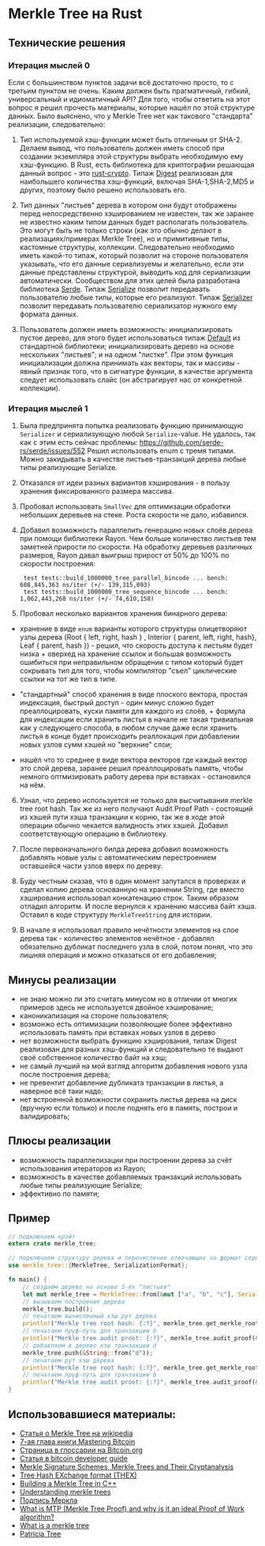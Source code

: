 # Merkle Tree на Rust

## Технические решения

### Итерация мыслей 0

Если с большинством пунктов задачи всё достаточно просто, то с третьим пунктом не очень.
Каким должен быть прагматичный, гибкий, универсальный и идиоматичный API?
Для того, чтобы ответить на этот вопрос я решил прочесть материалы, которые нашёл по этой структуре данных.
Было выяснено, что у Merkle Tree нет как такового "стандарта" реализации, следовательно:

1) Тип используемой хэш-функции может быть отличным от SHA-2. Делаем вывод, что пользователь должен 
    иметь способ при создании экземпляра этой структуры выбрать необходимую ему хэш-функцию. В Rust, есть библиотека 
    для криптографии решающая данный вопрос - это [rust-crypto](https://github.com/DaGenix/rust-crypto/). 
    Типаж [Digest](https://docs.rs/rust-crypto/0.2.36/crypto/digest/trait.Digest.html) реализован для наибольшего 
    количества хэш-функций, включая SHA-1,SHA-2,MD5 и других, поэтому было решено использовать его.
    
2) Тип данных "листьев" дерева в котором они будут отображены перед непосредственно хэшированием не известен, 
    так же заранее не известно каким типом данных будет располагать пользователь. Это могут быть не только строки 
    (как это обычно делают в реализациях/примерах Merkle Tree), но и примитивные типы, кастомные структуры, коллекции. 
    Следовательно необходимо иметь какой-то типаж, который позволит на стороне пользователя указывать, что его данные 
    сериализуемы и желательно, если эти данные представлены структурой, выводить код для сериализации автоматически.
    Сообществом для этих целей была разработана библиотека [Serde](https://serde.rs/). Типаж [Serialize](https://docs.serde.rs/serde/trait.Serialize.html) 
    позволит передавать пользователю любые типы, которые его реализуют. Типаж [Serializer](https://docs.rs/serde/1.0.8/serde/ser/trait.Serializer.html) 
    позволит передавать пользователю сериализатор нужного ему формата данных.
    
3) Пользователь должен иметь возможность: инициализировать пустое дерево, для этого будет использоваться типаж 
    [Default](https://doc.rust-lang.org/std/default/trait.Default.html) из стандартной библиотеки; 
    инициализировать дерево на основе нескольких "листьев"; и на одном "листке".
    При этом функция инициализации должна принимать как векторы, так и массивы - явный признак того, что в сигнатуре 
    функции, в качестве аргумента следует использовать слайс (он абстрагирует нас от конкретной коллекции).
    
### Итерация мыслей 1

1) Была предпринята попытка реализовать функцию принимающую `Serializer` и сериализующую любой `Serialize`-value.
Не удалось, так как с этим есть сейчас проблемы: https://github.com/serde-rs/serde/issues/552
Решил использовать enum с тремя типами. Можно закидывать в качестве листьев-транзакций дерева любые типы реализующие Serialize.

2) Отказался от идеи разных вариантов хэширования - в пользу хранения фиксированного размера массива.

3) Пробовал использовать `SmallVec` для оптимизации обработки небольших деревьев на стеке. Роста скорости не дало, избавился.

4) Добавил возможность параллелить генерацию новых слоёв дерева при помощи библиотеки Rayon. Чем больше количество 
   листъев тем заметней прирости по скорости. На обработку деревьев различных размеров, Rayon 
   давал выигрыш прирост от 50% до 100% по скорости построения:
   ```
    test tests::build_1000000_tree_parallel_bincode ... bench: 608,845,363 ns/iter (+/- 139,315,093)
    test tests::build_1000000_tree_sequence_bincode ... bench: 1,062,443,268 ns/iter (+/- 74,610,158)
   ```
   
5) Пробовал несколько вариантов хранения бинарного дерева:

- хранение в виде `enum` варианты которого структуры олицетворяют узлы дерева (Root { left, right, hash } , 
Interior { parent, left, right, hash}, Leaf { parent, hash }) - решил, что скорость доступа к листьям будет низка + 
оверхед на хранение ссылок и большая возможность ошибиться при неправильном обращении с типом который будет сокрывать тип 
для того, чтобы компилятор "съел" циклические ссылки на тот же тип в типе.

- "стандартный" способ хранения в виде плоского вектора, простая индексация, быстрый доступ - один минус сложно будет преаллоцировать,
куски памяти для каждого из слоёв, + формула для индексации если хранить листья в начале не такая тривиальная как у следующего способа, 
в любом случае даже если хранить листья в конце будет происходить реаллокация при добавлении новых узлов сумм хэшей но "верхние" слои;

- нашёл что то среднее в виде вектора векторов где каждый вектор это слой дерева, заранее решил преаллоцировать память, 
чтобы немного оптмизировать работу дерева при вставках - остановился на нём.

6) Узнал, что дерево используется не только для высчитывания merkle tree root hash. Так же из него получают Audit Proof Path - 
состоящий из хэшей пути хэша транзакции к корню, так же в ходе этой операции обычно чекается валидность этих хэшей. Добавил 
соответствующую операцию в библиотеку.

7) После первоначального билда дерева добавил возможность добавлять новые узлы с автоматическим перестроением оставшейся 
части узлов вверх по дереву.

8) Буду честным сказав, что в один момент запутался в проверках и сделал копию дерева основанную на хранении String, 
где вместо хэширования использовал конкатенацию строк. Таким образом отладил алгоритм. И после вернулся к хранению массива байт хэша.
Оставил в коде структуру `MerkleTreeString` для истории.

9) В начале я использовал правило нечётности элементов на слое дерева так - количество элементов нечётное - добавлял обязательно дубликат последнего узла в слой,
потом понял, что это лишняя операция и можно отказаться от его добавления;

## Минусы реализации
- не знаю можно ли это считать минусом но в отличии от многих примеров здесь не используется двойное хэширование;
- каноникализация на стороне пользователя;
- возмонжо есть оптимизации позволяющие более эффективно использовать память при вставках новых узлов в дерево
- нет возможности выбрать функцию хэширования, типаж Digest реализован для разных хэш-функций и следовательно те выдают
своё собственное количество байт на хэш;
- не самый лучший на мой взгляд алгоритм добавления нового узла после построения дерева;
- не превентит добавление дубликата транзакции в листья, а наверное всё таки надо;
- нет встроенной возможности сохранить листья дерева на диск (вручную если только) и после поднять его в память, 
построи и валидировать;

## Плюсы реализации
- возможность параллелизации при построении дерева за счёт использования итераторов из Rayon;
- возможность в качестве добавляемых транзакций использовать любые типы реализующие Serialize;
- эффективно по памяти;

## Пример

```rust
// подключаем крэйт
extern crate merkle_tree;

// подключаем структуру дерева и перечисление отвечающее за формат сериализации
use merkle_tree::{MerkleTree, SerializationFormat};

fn main() {
    // создаём дерево на основе 3-ёх "листьев"
    let mut merkle_tree = MerkleTree::from(&mut ["a", "b", "c"], SerializationFormat::Json);
    // вызываем построение дерева    
    merkle_tree.build();
    // печатаем вычисленный хэш рут дерева
    println!("Merkle tree root hash: {:?}", merkle_tree.get_merkle_root());
    // печатаем пруф-путь для транзакции b
    println!("Merkle tree audit proot: {:?}", merkle_tree.audit_proof(&[172, 141, 131, 66, 187, 178, 54, 45, 19, 240, 165, 89, 163, 98, 27, 180, 7, 1, 19, 104, 137, 81, 100, 182, 40, 165, 79, 127, 195, 63, 196, 60]).unwrap());
    // добавляем в дерево хэш транзакции d
    merkle_tree.push(&String::from("d"));
    // печатаем рут хэш дерева
    println!("Merkle tree root hash: {:?}", merkle_tree.get_merkle_root());
    // печатаем пруф-путь для транзакции b
    println!("Merkle tree audit proot: {:?}", merkle_tree.audit_proof(&[172, 141, 131, 66, 187, 178, 54, 45, 19, 240, 165, 89, 163, 98, 27, 180, 7, 1, 19, 104, 137, 81, 100, 182, 40, 165, 79, 127, 195, 63, 196, 60]).unwrap());
}
```

## Использовавшиеся материалы:
- [Статья о Merkle Tree на wikipedia](https://en.wikipedia.org/wiki/Merkle_tree)
- [7-ая глава книги Mastering Bitcoin](http://chimera.labs.oreilly.com/books/1234000001802/ch07.html#merkle_trees)
- [Страница в глоссарии на Bitcoin.org](https://bitcoin.org/en/glossary/merkle-tree)
- [Статья в bitcoin developer guide](https://bitcoin.org/en/developer-guide#transaction-data)
- [Merkle Signature Schemes, Merkle Trees and Their Cryptanalysis](https://www.emsec.rub.de/media/crypto/attachments/files/2011/04/becker_1.pdf)
- [Tree Hash EXchange format (THEX)](http://adc.sourceforge.net/draft-jchapweske-thex-02.html#anchor2)
- [Building a Merkle Tree in C++](https://codetrips.com/2016/06/19/implementing-a-merkle-tree-in-c/)
- [Understanding merkle trees](https://www.codeproject.com/Articles/1176140/Understanding-Merkle-Trees-Why-use-them-who-uses-t)
- [Подпись Меркла](https://ru.wikipedia.org/wiki/%D0%9F%D0%BE%D0%B4%D0%BF%D0%B8%D1%81%D1%8C_%D0%9C%D0%B5%D1%80%D0%BA%D0%BB%D0%B0)
- [What is MTP (Merkle Tree Proof) and why is it an ideal Proof of Work algorithm?](https://github.com/zcoinofficial/zcoin/wiki/What-is-MTP-(Merkle-Tree-Proof)-and-why-is-it-an-ideal-Proof-of-Work-algorithm%3F)
- [What is a merkle tree](https://www.weusecoins.com/what-is-a-merkle-tree/)
- [Patricia Tree](https://github.com/ethereum/wiki/wiki/Patricia-Tree)